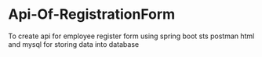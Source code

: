 # Api-Of-RegistrationForm
To create api for employee register form using spring boot sts postman html and mysql for storing data into database 
